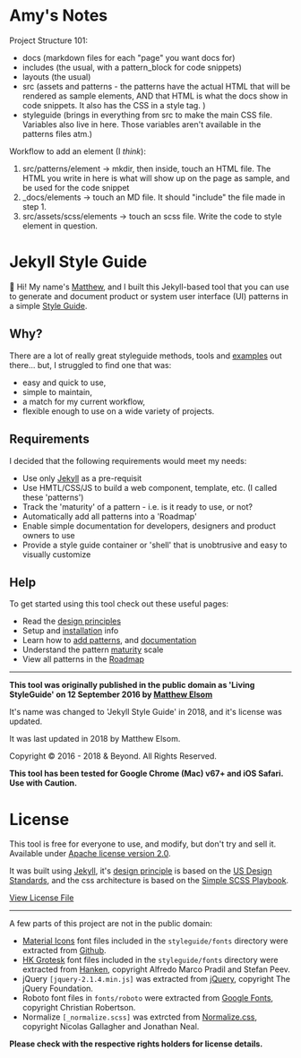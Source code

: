 # Amy's Notes

Project Structure 101:
- docs (markdown files for each "page" you want docs for)
- includes (the usual, with a pattern_block for code snippets)
- layouts (the usual)
- src (assets and patterns - the patterns have the actual HTML that will be rendered as sample elements, AND that HTML is what the docs show in code snippets. It also has the CSS in a style tag. )
- styleguide (brings in everything from src to make the main CSS file. Variables also live in here. Those variables aren't available in the patterns files atm.)

Workflow to add an element (I _think_):
1. src/patterns/element -> mkdir, then inside, touch an HTML file. The HTML you write in here is what will show up on the page as sample, and be used for the code snippet
1. _docs/elements -> touch an MD file. It should "include" the file made in step 1.
1. src/assets/scss/elements -> touch an scss file. Write the code to style element in question.

# Jekyll Style Guide 

👋 Hi! My name's [Matthew](https://matthewelsom.com), and I built this Jekyll-based tool that you can use to generate and document product or system user interface (UI) patterns in a simple [Style Guide](https://jekyllstyleguide.com).

## Why?

There are a lot of really great styleguide methods, tools and [examples](http://styleguides.io) out there... but, I struggled to find one that was:

- easy and quick to use,
- simple to maintain,
- a match for my current workflow,
- flexible enough to use on a wide variety of projects.

## Requirements

I decided that the following requirements would meet my needs: 

- Use only [Jekyll](https://jekyll.rb) as a pre-requisit
- Use HMTL/CSS/JS to build a web component, template, etc. (I called these 'patterns')
- Track the 'maturity' of a pattern - i.e. is it ready to use, or not?
- Automatically add all patterns into a 'Roadmap'
- Enable simple documentation for developers, designers and product owners to use
- Provide a style guide container or 'shell' that is unobtrusive and easy to visually customize


## Help

To get started using this tool check out these useful pages: 

- Read the [design principles](https://jekyllstyleguide.com/docs/about/02-design-principle.html)
- Setup and [installation](https://jekyllstyleguide.com/docs/about/01-getting-started.html) info
- Learn how to [add patterns](https://jekyllstyleguide.com/docs/about/01-getting-started.html#adding-patterns), and [documentation](https://jekyllstyleguide.com/docs/about/01-getting-started.html#adding-documentation)
- Understand the pattern [maturity](https://jekyllstyleguide.com/docs/about/03-maturity.html) scale
- View all patterns in the [Roadmap](https://jekyllstyleguide.com/docs/about/04-roadmap.html)

___


**This tool was originally published in the public domain as 'Living StyleGuide' on 12 September 2016 by [Matthew Elsom](https://matthewelsom.com)**

It's name was changed to 'Jekyll Style Guide' in 2018, and it's license was updated.

It was last updated in 2018 by Matthew Elsom. 

Copyright © 2016 - 2018 & Beyond. All Rights Reserved. 

**This tool has been tested for Google Chrome (Mac) v67+ and iOS Safari. Use with Caution.**



# License 

This tool is free for everyone to use, and modify, but don't try and sell it.
Available under [Apache license version 2.0](https://www.apache.org/licenses/LICENSE-2.0.html).


It was built using [Jekyll](https://jekyll.rb), it's [design principle](https://jekyllstyleguide.com/docs/about/02-design-principle.html) is based on the [US Design Standards](https://designsystem.digital.gov/design-principles/), and the css architecture is based on the [Simple SCSS Playbook](https://matthewelsom.com/blog/simple-scss-playbook.html).

[View License File](https://github.com/matthewelsom/jekyll-style-guide/blob/master/LICENSE)

--- 

A few parts of this project are not in the public domain:

- [Material Icons](https://material.io/tools/icons/) font files included in the `styleguide/fonts` directory were extracted from [Github](https://github.com/google/material-design-icons).
- [HK Grotesk](https://hanken.co/product/hk-grotesk/) font files included in the `styleguide/fonts` directory were extracted from [Hanken](https://hanken.co/product/hk-grotesk/), copyright Alfredo Marco Pradil and Stefan Peev.
- jQuery `[jquery-2.1.4.min.js]` was extracted from [jQuery](https://jquery.com/), copyright The jQuery Foundation.
- Roboto font files in `fonts/roboto` were extracted from [Google Fonts](https://fonts.google.com/), copyright Christian Robertson.
- Normalize `[_normalize.scss]` was extrcted from [Normalize.css](https://github.com/necolas/normalize.css), copyright Nicolas Gallagher and Jonathan Neal.

**Please check with the respective rights holders for license details.**